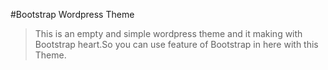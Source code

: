 #Bootstrap Wordpress Theme
> This is an empty and simple wordpress theme and it making with Bootstrap heart.So you can use feature of Bootstrap in here with this Theme.
